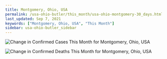 ```yaml
---
title: Montgomery, Ohio, USA
permalink: /usa-ohio-butler/this_month/usa-ohio-montgomery-30_days.html
last_updated: Sep 7, 2021
keywords: ["Montgomery, Ohio, USA", "This Month"]
sidebar: usa-ohio-butler_sidebar
---
```


![Change in Confirmed Cases This Month for Montgomery, Ohio, USA](/covid_tracker/images/graphs/usa-ohio-montgomery-delta_confirmed-30_days_graph.png)

![Change in Confirmed Deaths This Month for Montgomery, Ohio, USA](/covid_tracker/images/graphs/usa-ohio-montgomery-delta_deaths-30_days_graph.png)
